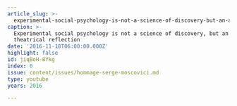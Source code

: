 ```yaml
---
article_slug: >-
  experimental-social-psychology-is-not-a-science-of-discovery-but-an-art-of-theatrical-reflection
caption: >-
  Experimental social psychology is not a science of discovery, but an art of
  theatrical reflection
date: '2016-11-18T06:00:00.000Z'
highlight: false
id: jiqBoH-8Ykg
index: 0
issue: content/issues/hommage-serge-moscovici.md
type: youtube
years: 2016

---
```

